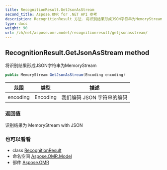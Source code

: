 ```yaml
---
title: RecognitionResult.GetJsonAsStream
second_title: Aspose.OMR for .NET API 参考
description: RecognitionResult 方法. 将识别结果形成JSON字符串为MemoryStream
type: docs
weight: 90
url: /zh/net/aspose.omr.model/recognitionresult/getjsonasstream/
---
```

## RecognitionResult.GetJsonAsStream method

将识别结果形成JSON字符串为MemoryStream

```csharp
public MemoryStream GetJsonAsStream(Encoding encoding)
```

| 范围 | 类型 | 描述 |
| --- | --- | --- |
| encoding | Encoding | 我们编码 JSON 字符串的编码 |

### 返回值

识别结果为 MemoryStream with JSON

### 也可以看看

* class [RecognitionResult](../)
* 命名空间 [Aspose.OMR.Model](../../recognitionresult/)
* 部件 [Aspose.OMR](../../../)


